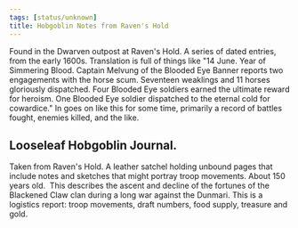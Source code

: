 ```yaml
---
tags: [status/unknown]
title: Hobgoblin Notes from Raven's Hold
---
```


Found in the Dwarven outpost at Raven's Hold. A series of dated entries, from the early 1600s. Translation is full of things like "14 June. Year of Simmering Blood. Captain Melvung of the Blooded Eye Banner reports two engagements with the horse scum. Seventeen weaklings and 11 horses gloriously dispatched. Four Blooded Eye soldiers earned the ultimate reward for heroism. One Blooded Eye soldier dispatched to the eternal cold for cowardice." In goes on like this for some time, primarily a record of battles fought, enemies killed, and the like. 

## Looseleaf Hobgoblin Journal. 
Taken from Raven's Hold. A leather satchel holding unbound pages that include notes and sketches that might portray troop movements. About 150 years old.  This describes the ascent and decline of the fortunes of the Blackened Claw clan during a long war against the Dunmari. This is a logistics report: troop movements, draft numbers, food supply, treasure and gold. 